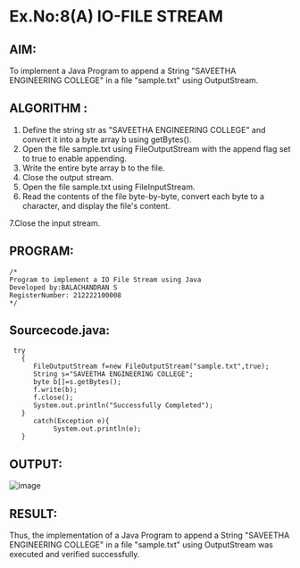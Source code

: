 # Ex.No:8(A)           IO-FILE STREAM
## AIM:
To implement a Java Program to append a String "SAVEETHA ENGINEERING COLLEGE" in a file "sample.txt" using OutputStream.

## ALGORITHM :
1.  Define the string str as "SAVEETHA ENGINEERING COLLEGE" and convert it into a byte array b using getBytes().
2.	Open the file sample.txt using FileOutputStream with the append flag set to true to enable appending.
3. Write the entire byte array b to the file.
4.	Close the output stream.
5.	Open the file sample.txt using FileInputStream.
6. Read the contents of the file byte-by-byte, convert each byte to a character, and display the file's content.

7.Close the input stream.


## PROGRAM:
 ```
/*
Program to implement a IO File Stream using Java
Developed by:BALACHANDRAN S
RegisterNumber: 212222100008
*/
```

## Sourcecode.java:
```
 try
   {
      FileOutputStream f=new FileOutputStream("sample.txt",true);
      String s="SAVEETHA ENGINEERING COLLEGE";
      byte b[]=s.getBytes();
      f.write(b);
      f.close();
      System.out.println("Successfully Completed");
   }
      catch(Exception e){
           System.out.println(e);
   }
```

## OUTPUT:

![image](https://github.com/user-attachments/assets/7f90dae3-b88e-4649-8548-d062775a89cb)


## RESULT:
Thus, the implementation of a Java Program to append a String "SAVEETHA ENGINEERING COLLEGE" in a file "sample.txt" using OutputStream was executed and verified successfully.

